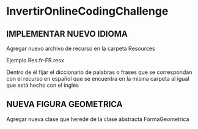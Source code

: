 # InvertirOnlineCodingChallenge


## IMPLEMENTAR NUEVO IDIOMA

Agregar nuevo archivo de recurso en la carpeta Resources 

Ejemplo Res.fr-FR.resx 

Dentro de él fijar el diccionario de palabras o frases que se correspondan con el recurso en español que
se encuentra en la misma carpeta al igual que está hecho con el inglés


## NUEVA FIGURA GEOMETRICA

Agregar nueva clase que herede de la clase abstracta FormaGeometrica 

